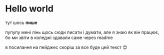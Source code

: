 # Hello world

тут шось **пише**

пупупу мені лінь щось сюди писати  і думати, але я знаю як він працює,
 бо ми звіти в коледжі здавали саме через readme

 в посилання на пейджес скоріш за все буде цей текст :blush: